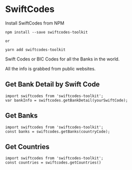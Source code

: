 # SwiftCodes

Install SwiftCodes from NPM

```
npm install --save swiftcodes-toolkit

or

yarn add swiftcodes-toolkit
```

Swift Codes or BIC Codes for all the Banks in the world.

All the info is grabbed from public websites.

## Get Bank Detail by Swift Code

```
import swiftcodes from 'swiftcodes-toolkit';
var bankInfo = swiftcodes.getBankDetail(yourSwiftCode);
```

## Get Banks

```
import swiftcodes from 'swiftcodes-toolkit';
const banks = swiftcodes.getBanks(countryCode);
```

## Get Countries

```
import swiftcodes from 'swiftcodes-toolkit';
const countries = swiftcodes.getCountries()
```

